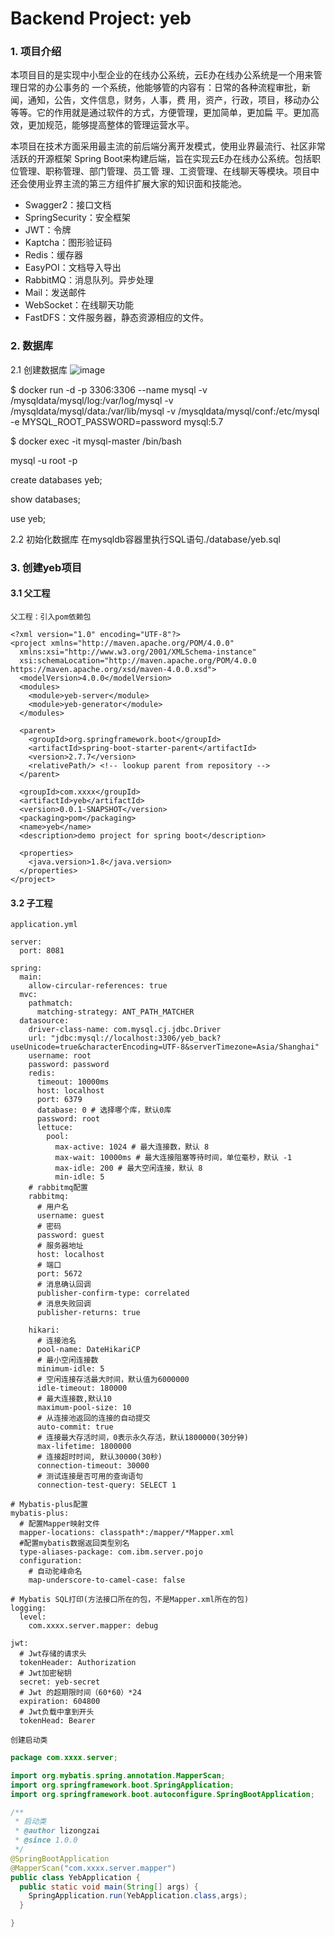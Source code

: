 # Backend Project: yeb


### 1. 项目介绍

本项目目的是实现中小型企业的在线办公系统，云E办在线办公系统是一个用来管理日常的办公事务的 一个系统，他能够管的内容有：日常的各种流程审批，新闻，通知，公告，文件信息，财务，人事，费 用，资产，行政，项目，移动办公等等。它的作用就是通过软件的方式，方便管理，更加简单，更加扁 平。更加高效，更加规范，能够提高整体的管理运营水平。

本项目在技术方面采用最主流的前后端分离开发模式，使用业界最流行、社区非常活跃的开源框架 Spring Boot来构建后端，旨在实现云E办在线办公系统。包括职位管理、职称管理、部门管理、员工管 理、工资管理、在线聊天等模块。项目中还会使用业界主流的第三方组件扩展大家的知识面和技能池。


- Swagger2：接口文档
- SpringSecurity：安全框架
- JWT：令牌
- Kaptcha：图形验证码
- Redis：缓存器
- EasyPOI：文档导入导出
- RabbitMQ：消息队列。异步处理
- Mail：发送邮件
- WebSocket：在线聊天功能
- FastDFS：文件服务器，静态资源相应的文件。


### 2. 数据库
2.1 创建数据库
![image](https://user-images.githubusercontent.com/49580847/215239268-5aaa565a-ad14-42a2-aacc-af731c84cada.png)

$ docker run -d -p 3306:3306 --name mysql -v /mysqldata/mysql/log:/var/log/mysql  -v /mysqldata/mysql/data:/var/lib/mysql  -v /mysqldata/mysql/conf:/etc/mysql -e MYSQL_ROOT_PASSWORD=password   mysql:5.7

$ docker exec -it mysql-master /bin/bash

mysql -u root -p

create databases yeb;

show databases;

use yeb;

2.2 初始化数据库
在mysqldb容器里执行SQL语句./database/yeb.sql


### 3. 创建yeb项目

#### 3.1 父工程


`父工程：引入pom依赖包`

```xaml
<?xml version="1.0" encoding="UTF-8"?>
<project xmlns="http://maven.apache.org/POM/4.0.0"
  xmlns:xsi="http://www.w3.org/2001/XMLSchema-instance"
  xsi:schemaLocation="http://maven.apache.org/POM/4.0.0 https://maven.apache.org/xsd/maven-4.0.0.xsd">
  <modelVersion>4.0.0</modelVersion>
  <modules>
    <module>yeb-server</module>
    <module>yeb-generator</module>
  </modules>

  <parent>
    <groupId>org.springframework.boot</groupId>
    <artifactId>spring-boot-starter-parent</artifactId>
    <version>2.7.7</version>
    <relativePath/> <!-- lookup parent from repository -->
  </parent>

  <groupId>com.xxxx</groupId>
  <artifactId>yeb</artifactId>
  <version>0.0.1-SNAPSHOT</version>
  <packaging>pom</packaging>
  <name>yeb</name>
  <description>demo project for spring boot</description>

  <properties>
    <java.version>1.8</java.version>
  </properties>
</project>

```
#### 3.2 子工程


`application.yml`

```properties
server:
  port: 8081

spring:
  main:
    allow-circular-references: true
  mvc:
    pathmatch:
      matching-strategy: ANT_PATH_MATCHER
  datasource:
    driver-class-name: com.mysql.cj.jdbc.Driver
    url: "jdbc:mysql://localhost:3306/yeb_back?useUnicode=true&characterEncoding=UTF-8&serverTimezone=Asia/Shanghai"
    username: root
    password: password
    redis:
      timeout: 10000ms
      host: localhost
      port: 6379
      database: 0 # 选择哪个库，默认0库
      password: root
      lettuce:
        pool:
          max-active: 1024 # 最大连接数，默认 8
          max-wait: 10000ms # 最大连接阻塞等待时间，单位毫秒，默认 -1
          max-idle: 200 # 最大空闲连接，默认 8
          min-idle: 5
    # rabbitmq配置
    rabbitmq:
      # 用户名
      username: guest
      # 密码
      password: guest
      # 服务器地址
      host: localhost
      # 端口
      port: 5672
      # 消息确认回调
      publisher-confirm-type: correlated
      # 消息失败回调
      publisher-returns: true

    hikari:
      # 连接池名
      pool-name: DateHikariCP
      # 最小空闲连接数
      minimum-idle: 5
      # 空闲连接存活最大时间，默认值为6000000
      idle-timeout: 180000
      # 最大连接数,默认10
      maximum-pool-size: 10
      # 从连接池返回的连接的自动提交
      auto-commit: true
      # 连接最大存活时间，0表示永久存活，默认1800000(30分钟)
      max-lifetime: 1800000
      # 连接超时时间, 默认30000(30秒)
      connection-timeout: 30000
      # 测试连接是否可用的查询语句
      connection-test-query: SELECT 1

# Mybatis-plus配置
mybatis-plus:
  # 配置Mapper映射文件
  mapper-locations: classpath*:/mapper/*Mapper.xml
  #配置mybatis数据返回类型别名
  type-aliases-package: com.ibm.server.pojo
  configuration:
    # 自动驼峰命名
    map-underscore-to-camel-case: false

# Mybatis SQL打印(方法接口所在的包，不是Mapper.xml所在的包)
logging:
  level:
    com.xxxx.server.mapper: debug

jwt:
  # Jwt存储的请求头
  tokenHeader: Authorization
  # Jwt加密秘钥
  secret: yeb-secret
  # Jwt 的超期限时间（60*60）*24
  expiration: 604800
  # Jwt负载中拿到开头
  tokenHead: Bearer
```



`创建启动类`

```java
package com.xxxx.server;

import org.mybatis.spring.annotation.MapperScan;
import org.springframework.boot.SpringApplication;
import org.springframework.boot.autoconfigure.SpringBootApplication;

/**
 * 启动类
 * @author lizongzai
 * @since 1.0.0
 */
@SpringBootApplication
@MapperScan("com.xxxx.server.mapper")
public class YebApplication {
  public static void main(String[] args) {
    SpringApplication.run(YebApplication.class,args);
  }

}
```


